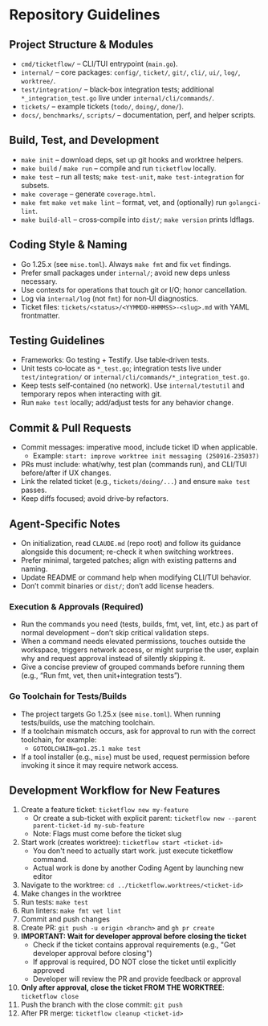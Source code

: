 # Repository Guidelines

## Project Structure & Modules
- `cmd/ticketflow/` – CLI/TUI entrypoint (`main.go`).
- `internal/` – core packages: `config/`, `ticket/`, `git/`, `cli/`, `ui/`, `log/`, `worktree/`.
- `test/integration/` – black‑box integration tests; additional `*_integration_test.go` live under `internal/cli/commands/`.
- `tickets/` – example tickets (`todo/`, `doing/`, `done/`).
- `docs/`, `benchmarks/`, `scripts/` – documentation, perf, and helper scripts.

## Build, Test, and Development
- `make init` – download deps, set up git hooks and worktree helpers.
- `make build` / `make run` – compile and run `ticketflow` locally.
- `make test` – run all tests; `make test-unit`, `make test-integration` for subsets.
- `make coverage` – generate `coverage.html`.
- `make fmt` `make vet` `make lint` – format, vet, and (optionally) run `golangci-lint`.
- `make build-all` – cross‑compile into `dist/`; `make version` prints ldflags.

## Coding Style & Naming
- Go 1.25.x (see `mise.toml`). Always `make fmt` and fix `vet` findings.
- Prefer small packages under `internal/`; avoid new deps unless necessary.
- Use contexts for operations that touch git or I/O; honor cancellation.
- Log via `internal/log` (not `fmt`) for non‑UI diagnostics.
- Ticket files: `tickets/<status>/<YYMMDD-HHMMSS>-<slug>.md` with YAML frontmatter.

## Testing Guidelines
- Frameworks: Go testing + Testify. Use table‑driven tests.
- Unit tests co‑locate as `*_test.go`; integration tests live under `test/integration/` or `internal/cli/commands/*_integration_test.go`.
- Keep tests self‑contained (no network). Use `internal/testutil` and temporary repos when interacting with git.
- Run `make test` locally; add/adjust tests for any behavior change.

## Commit & Pull Requests
- Commit messages: imperative mood, include ticket ID when applicable.
  - Example: `start: improve worktree init messaging (250916-235037)`
- PRs must include: what/why, test plan (commands run), and CLI/TUI before/after if UX changes.
- Link the related ticket (e.g., `tickets/doing/...`) and ensure `make test` passes.
- Keep diffs focused; avoid drive‑by refactors.

## Agent-Specific Notes
- On initialization, read `CLAUDE.md` (repo root) and follow its guidance alongside this document; re-check it when switching worktrees.
- Prefer minimal, targeted patches; align with existing patterns and naming.
- Update README or command help when modifying CLI/TUI behavior.
- Don’t commit binaries or `dist/`; don’t add license headers.

### Execution & Approvals (Required)
- Run the commands you need (tests, builds, fmt, vet, lint, etc.) as part of normal development – don’t skip critical validation steps.
- When a command needs elevated permissions, touches outside the workspace, triggers network access, or might surprise the user, explain why and request approval instead of silently skipping it.
- Give a concise preview of grouped commands before running them (e.g., “Run fmt, vet, then unit+integration tests”).

### Go Toolchain for Tests/Builds
- The project targets Go 1.25.x (see `mise.toml`). When running tests/builds, use the matching toolchain.
- If a toolchain mismatch occurs, ask for approval to run with the correct toolchain, for example:
  - `GOTOOLCHAIN=go1.25.1 make test`
- If a tool installer (e.g., `mise`) must be used, request permission before invoking it since it may require network access.

## Development Workflow for New Features

1. Create a feature ticket: `ticketflow new my-feature`
   - Or create a sub-ticket with explicit parent: `ticketflow new --parent parent-ticket-id my-sub-feature`
   - Note: Flags must come before the ticket slug
2. Start work (creates worktree): `ticketflow start <ticket-id>`
   - You don't need to actually start work. just execute ticketflow command.
   - Actual work is done by another Coding Agent by launching new editor
3. Navigate to the worktree: `cd ../ticketflow.worktrees/<ticket-id>`
4. Make changes in the worktree
5. Run tests: `make test`
6. Run linters: `make fmt vet lint`
7. Commit and push changes
8. Create PR: `git push -u origin <branch>` and `gh pr create`
9. **IMPORTANT: Wait for developer approval before closing the ticket**
   - Check if the ticket contains approval requirements (e.g., "Get developer approval before closing")
   - If approval is required, DO NOT close the ticket until explicitly approved
   - Developer will review the PR and provide feedback or approval
10. **Only after approval, close the ticket FROM THE WORKTREE**: `ticketflow close`
11. Push the branch with the close commit: `git push`
12. After PR merge: `ticketflow cleanup <ticket-id>`
